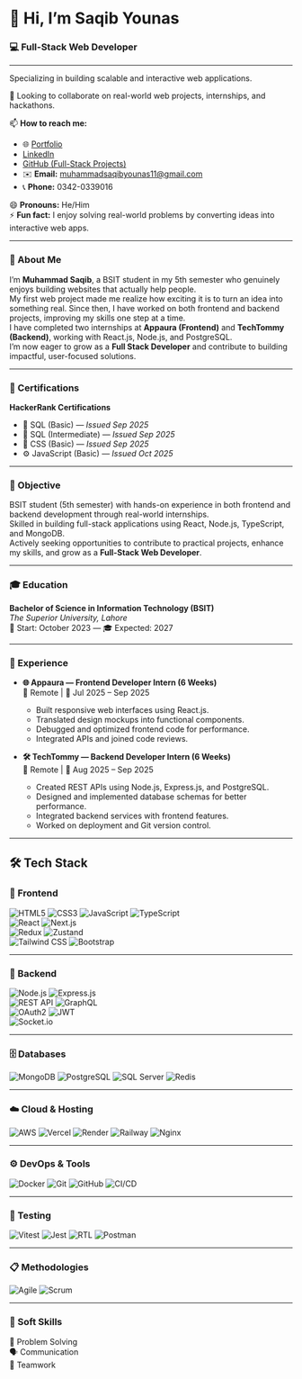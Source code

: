 # 👋 Hi, I’m Saqib Younas

### 💻 Full-Stack Web Developer
---
Specializing in building scalable and interactive web applications. 

💞️ Looking to collaborate on real-world web projects, internships, and hackathons.  

📫 **How to reach me:**  
- 🌐 [Portfolio](https://portfolio-github-io-seven-gamma.vercel.app/)  
- [LinkedIn](https://www.linkedin.com/in/muhammad-saqib-younas-0123aa329)  
- [GitHub (Full-Stack Projects)](https://github.com/SaqibYounas)  
- ✉️ **Email:** muhammadsaqibyounas11@gmail.com  
- 📞 **Phone:** 0342-0339016  

😄 **Pronouns:** He/Him  
⚡ **Fun fact:** I enjoy solving real-world problems by converting ideas into interactive web apps.

---

### 👤 About Me

I’m **Muhammad Saqib**, a BSIT student in my 5th semester who genuinely enjoys building websites that actually help people.  
My first web project made me realize how exciting it is to turn an idea into something real. Since then, I have worked on both frontend and backend projects, improving my skills one step at a time.  
I have completed two internships at **Appaura (Frontend)** and **TechTommy (Backend)**, working with React.js, Node.js, and PostgreSQL.  
I’m now eager to grow as a **Full Stack Developer** and contribute to building impactful, user-focused solutions.

---

### 📜 Certifications  

**HackerRank Certifications**  
- 🧩 SQL (Basic) — *Issued Sep 2025*  
- 🧠 SQL (Intermediate) — *Issued Sep 2025*  
- 🎨 CSS (Basic) — *Issued Sep 2025*  
- ⚙️ JavaScript (Basic) — *Issued Oct 2025*  

---

### 🎯 Objective  

BSIT student (5th semester) with hands-on experience in both frontend and backend development through real-world internships.  
Skilled in building full-stack applications using React, Node.js, TypeScript, and MongoDB.  
Actively seeking opportunities to contribute to practical projects, enhance my skills, and grow as a **Full-Stack Web Developer**.

---

### 🎓 Education  

**Bachelor of Science in Information Technology (BSIT)**  
*The Superior University, Lahore*  
📅 Start: October 2023 — 🎓 Expected: 2027  

---

### 💼 Experience  

- **🌐 Appaura — Frontend Developer Intern (6 Weeks)**  
  📍 Remote | 📅 Jul 2025 – Sep 2025  
  - Built responsive web interfaces using React.js.  
  - Translated design mockups into functional components.  
  - Debugged and optimized frontend code for performance.  
  - Integrated APIs and joined code reviews.  

- **🛠️ TechTommy — Backend Developer Intern (6 Weeks)**  
  📍 Remote | 📅 Aug 2025 – Sep 2025  
  - Created REST APIs using Node.js, Express.js, and PostgreSQL.  
  - Designed and implemented database schemas for better performance.  
  - Integrated backend services with frontend features.  
  - Worked on deployment and Git version control.  

---

## 🛠️ Tech Stack  

### 🎨 Frontend  
![HTML5](https://img.shields.io/badge/HTML5-E34F26?logo=html5&logoColor=white)
![CSS3](https://img.shields.io/badge/CSS3-1572B6?logo=css3&logoColor=white)
![JavaScript](https://img.shields.io/badge/JavaScript-F7DF1E?logo=javascript&logoColor=black)
![TypeScript](https://img.shields.io/badge/TypeScript-3178C6?logo=typescript&logoColor=white)  
![React](https://img.shields.io/badge/React-20232A?logo=react&logoColor=61DAFB)
![Next.js](https://img.shields.io/badge/Next.js-000000?logo=nextdotjs&logoColor=white)  
![Redux](https://img.shields.io/badge/Redux-764ABC?logo=redux&logoColor=white)
![Zustand](https://img.shields.io/badge/Zustand-000000?logo=zustand&logoColor=white)  
![Tailwind CSS](https://img.shields.io/badge/TailwindCSS-06B6D4?logo=tailwindcss&logoColor=white)
![Bootstrap](https://img.shields.io/badge/Bootstrap-7952B3?logo=bootstrap&logoColor=white)

---

### 🔧 Backend  
![Node.js](https://img.shields.io/badge/Node.js-339933?logo=nodedotjs&logoColor=white)
![Express.js](https://img.shields.io/badge/Express.js-000000?logo=express&logoColor=white)  
![REST API](https://img.shields.io/badge/REST_API-FF69B4?logo=api&logoColor=white)
![GraphQL](https://img.shields.io/badge/GraphQL-E10098?logo=graphql&logoColor=white)  
![OAuth2](https://img.shields.io/badge/OAuth2.0-0066A1?logo=auth0&logoColor=white)
![JWT](https://img.shields.io/badge/JWT-000000?logo=jsonwebtokens&logoColor=white)  
![Socket.io](https://img.shields.io/badge/Socket.io-010101?logo=socket.io&logoColor=white)

---

### 🗄️ Databases  
![MongoDB](https://img.shields.io/badge/MongoDB-47A248?logo=mongodb&logoColor=white)
![PostgreSQL](https://img.shields.io/badge/PostgreSQL-4169E1?logo=postgresql&logoColor=white)
![SQL Server](https://img.shields.io/badge/SQL_Server-CC2927?logo=microsoftsqlserver&logoColor=white)
![Redis](https://img.shields.io/badge/Redis-DC382D?logo=redis&logoColor=white)

---

### ☁️ Cloud & Hosting  
![AWS](https://img.shields.io/badge/AWS-232F3E?logo=amazonaws&logoColor=white)
![Vercel](https://img.shields.io/badge/Vercel-000000?logo=vercel&logoColor=white)
![Render](https://img.shields.io/badge/Render-0099FF?logo=render&logoColor=white)
![Railway](https://img.shields.io/badge/Railway-000000?logo=railway&logoColor=white)
![Nginx](https://img.shields.io/badge/Nginx-009639?logo=nginx&logoColor=white)

---

### ⚙️ DevOps & Tools  
![Docker](https://img.shields.io/badge/Docker-2496ED?logo=docker&logoColor=white)
![Git](https://img.shields.io/badge/Git-F05032?logo=git&logoColor=white)
![GitHub](https://img.shields.io/badge/GitHub-181717?logo=github&logoColor=white)
![CI/CD](https://img.shields.io/badge/GitHub_Actions-2088FF?logo=githubactions&logoColor=white)

---

### 🧪 Testing  
![Vitest](https://img.shields.io/badge/Vitest-6E9F18?logo=vitest&logoColor=white)
![Jest](https://img.shields.io/badge/Jest-C21325?logo=jest&logoColor=white)
![RTL](https://img.shields.io/badge/React_Testing_Library-E33332?logo=testinglibrary&logoColor=white)
![Postman](https://img.shields.io/badge/Postman-FF6C37?logo=postman&logoColor=white)

---

### 📋 Methodologies  
![Agile](https://img.shields.io/badge/Agile-FCA121?logo=agile&logoColor=black)
![Scrum](https://img.shields.io/badge/Scrum-6DB33F?logo=scrum&logoColor=white)

---

### 🤝 Soft Skills  
🧠 Problem Solving  
🗣️ Communication  
🤝 Teamwork
